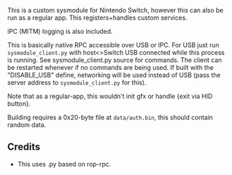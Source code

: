 This is a custom sysmodule for Nintendo Switch, however this can also be run as a regular app. This registers+handles custom services.

IPC (MITM) logging is also included.

This is basically native RPC accessible over USB or IPC. For USB just run `sysmodule_client.py` with host<>Switch USB connected while this process is running. See sysmodule_client.py source for commands. The client can be restarted whenever if no commands are being used. If built with the "DISABLE_USB" define, networking will be used instead of USB (pass the server address to `sysmodule_client.py` for this).

Note that as a regular-app, this wouldn't init gfx or handle {exit via HID button}.

Building requires a 0x20-byte file at `data/auth.bin`, this should contain random data.

## Credits
* This uses .py based on rop-rpc.
